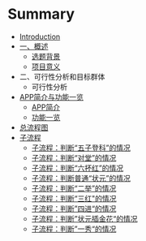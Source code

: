 # Summary

* [Introduction](README.md)
* [一、概述](readmemd.md)
   * [选题背景](xiang_mu_bei_jing_jieshao.md)
   * [项目意义](xiang_mu_yi_yi.md)
* 二、可行性分析和目标群体
   * 可行性分析
* [APP简介与功能一览](appjian_jie_yu_gong_neng_yi_lan.md)
   * [APP简介](appjian_jie.md)
   * [功能一览](gong_neng_yi_lan.md)
* [总流程图](zong_liu_cheng_tu.md)
* [子流程](zi_liu_cheng.md)
   * [子流程：判断“五子登科”的情况](zi_liu_cheng_ff1a_pan_duan_201c_wu_zi_deng_ke_201d.md)
   * [子流程：判断“对堂”的情况](zi_liu_cheng_ff1a_pan_duan_201c_dui_tang_201d_de_q.md)
   * [子流程：判断“六抔红”的情况](zi_liu_cheng_ff1a_pan_duan_201c_liu_pou_hong_201d_.md)
   * [子流程：判断普通“状元”的情况](zi_liu_cheng_ff1a_pan_duan_pu_tong_201c_zhuang_yua.md)
   * [子流程：判断“二举”的情况](zi_liu_cheng_ff1a_pan_duan_201c_er_ju_201d_de_qing.md)
   * [子流程：判断“三红"的情况](zi_liu_cheng_ff1a_pan_duan_201c_san_7ea222_de_qing.md)
   * [子流程：判断”四进“的情况](zi_liu_cheng_ff1a_pan_duan_201d_si_jin_201c_de_qin.md)
   * [子流程：判断”状元插金花“的情况](zi_liu_cheng_ff1a_pan_duan_201d_zhuang_yuan_cha_ji.md)
   * [子流程：判断”一秀“的情况](zi_liu_cheng_ff1a_pan_duan_201d_yi_xiu_201c_de_qin.md)

